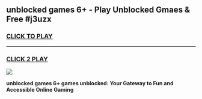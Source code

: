 
## unblocked games 6+ - Play Unblocked Gmaes & Free #j3uzx
<h3>
<a href="https://news.freeplayer.one?title=unblocked_games_6+&ref=03M">CLICK TO PLAY</a></h3>
<hr>

<h3>
<a href="https://news.freeplayer.one?title=unblocked_games_6+&ref=03M">CLICK 2 PLAY</a>
  
</h3>

<a href="https://news.freeplayer.one?title=unblocked_games_6+&ref=03M"><img src="https://clearcache.store/games.png"></a>


**unblocked games 6+ games unblocked: Your Gateway to Fun and Accessible Online Gaming**

